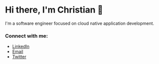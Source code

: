 <h1>Hi there, I'm Christian 👋</h1>

I'm a software engineer focused on cloud native application development.

<h3 align="left">Connect with me:</h3>
<p align="left">
<ul>
    <li>
        <a href="https://www.linkedin.com/in/buschnt/" target="_blank">LinkedIn</a>
    </li>
    <li>
        <a href="mailto:chris.busch.22@gmail.com" target="_blank">Email</a>
    </li>
    <li>
        <a href="https://twitter.com/buschNT" target="_blank">Twitter</a>
    </li>
</ul>
</p>
